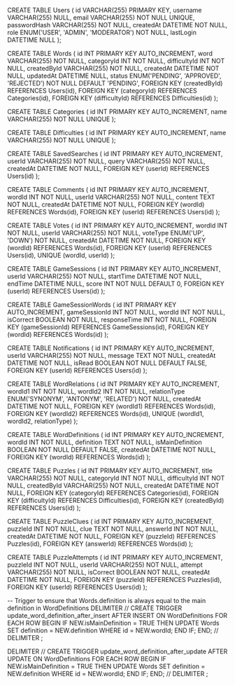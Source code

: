 CREATE TABLE Users (
    id VARCHAR(255) PRIMARY KEY,
    username VARCHAR(255) NULL,
    email VARCHAR(255) NOT NULL UNIQUE,
    passwordHash VARCHAR(255) NOT NULL,
    createdAt DATETIME NOT NULL,
    role ENUM('USER', 'ADMIN', 'MODERATOR') NOT NULL,
    lastLogin DATETIME NULL
);

CREATE TABLE Words (
    id INT PRIMARY KEY AUTO_INCREMENT,
    word VARCHAR(255) NOT NULL,
    categoryId INT NOT NULL,
    difficultyId INT NOT NULL,
    createdById VARCHAR(255) NOT NULL,
    createdAt DATETIME NOT NULL,
    updatedAt DATETIME NULL,
    status ENUM('PENDING', 'APPROVED', 'REJECTED') NOT NULL DEFAULT 'PENDING',
    FOREIGN KEY (createdById) REFERENCES Users(id),
    FOREIGN KEY (categoryId) REFERENCES Categories(id),
    FOREIGN KEY (difficultyId) REFERENCES Difficulties(id)
);

CREATE TABLE Categories (
    id INT PRIMARY KEY AUTO_INCREMENT,
    name VARCHAR(255) NOT NULL UNIQUE
);

CREATE TABLE Difficulties (
    id INT PRIMARY KEY AUTO_INCREMENT,
    name VARCHAR(255) NOT NULL UNIQUE
);

CREATE TABLE SavedSearches (
    id INT PRIMARY KEY AUTO_INCREMENT,
    userId VARCHAR(255) NOT NULL,
    query VARCHAR(255) NOT NULL,
    createdAt DATETIME NOT NULL,
    FOREIGN KEY (userId) REFERENCES Users(id)
);

CREATE TABLE Comments (
    id INT PRIMARY KEY AUTO_INCREMENT,
    wordId INT NOT NULL,
    userId VARCHAR(255) NOT NULL,
    content TEXT NOT NULL,
    createdAt DATETIME NOT NULL,
    FOREIGN KEY (wordId) REFERENCES Words(id),
    FOREIGN KEY (userId) REFERENCES Users(id)
);

CREATE TABLE Votes (
    id INT PRIMARY KEY AUTO_INCREMENT,
    wordId INT NOT NULL,
    userId VARCHAR(255) NOT NULL,
    voteType ENUM('UP', 'DOWN') NOT NULL,
    createdAt DATETIME NOT NULL,
    FOREIGN KEY (wordId) REFERENCES Words(id),
    FOREIGN KEY (userId) REFERENCES Users(id),
    UNIQUE (wordId, userId)
);

CREATE TABLE GameSessions (
    id INT PRIMARY KEY AUTO_INCREMENT,
    userId VARCHAR(255) NOT NULL,
    startTime DATETIME NOT NULL,
    endTime DATETIME NULL,
    score INT NOT NULL DEFAULT 0,
    FOREIGN KEY (userId) REFERENCES Users(id)
);

CREATE TABLE GameSessionWords (
    id INT PRIMARY KEY AUTO_INCREMENT,
    gameSessionId INT NOT NULL,
    wordId INT NOT NULL,
    isCorrect BOOLEAN NOT NULL,
    responseTime INT NOT NULL,
    FOREIGN KEY (gameSessionId) REFERENCES GameSessions(id),
    FOREIGN KEY (wordId) REFERENCES Words(id)
);

CREATE TABLE Notifications (
    id INT PRIMARY KEY AUTO_INCREMENT,
    userId VARCHAR(255) NOT NULL,
    message TEXT NOT NULL,
    createdAt DATETIME NOT NULL,
    isRead BOOLEAN NOT NULL DEFAULT FALSE,
    FOREIGN KEY (userId) REFERENCES Users(id)
);

CREATE TABLE WordRelations (
    id INT PRIMARY KEY AUTO_INCREMENT,
    wordId1 INT NOT NULL,
    wordId2 INT NOT NULL,
    relationType ENUM('SYNONYM', 'ANTONYM', 'RELATED') NOT NULL,
    createdAt DATETIME NOT NULL,
    FOREIGN KEY (wordId1) REFERENCES Words(id),
    FOREIGN KEY (wordId2) REFERENCES Words(id),
    UNIQUE (wordId1, wordId2, relationType)
);

CREATE TABLE WordDefinitions (
    id INT PRIMARY KEY AUTO_INCREMENT,
    wordId INT NOT NULL,
    definition TEXT NOT NULL,
    isMainDefinition BOOLEAN NOT NULL DEFAULT FALSE,
    createdAt DATETIME NOT NULL,
    FOREIGN KEY (wordId) REFERENCES Words(id)
);

CREATE TABLE Puzzles (
    id INT PRIMARY KEY AUTO_INCREMENT,
    title VARCHAR(255) NOT NULL,
    categoryId INT NOT NULL,
    difficultyId INT NOT NULL,
    createdById VARCHAR(255) NOT NULL,
    createdAt DATETIME NOT NULL,
    FOREIGN KEY (categoryId) REFERENCES Categories(id),
    FOREIGN KEY (difficultyId) REFERENCES Difficulties(id),
    FOREIGN KEY (createdById) REFERENCES Users(id)
);

CREATE TABLE PuzzleClues (
    id INT PRIMARY KEY AUTO_INCREMENT,
    puzzleId INT NOT NULL,
    clue TEXT NOT NULL,
    answerId INT NOT NULL,
    createdAt DATETIME NOT NULL,
    FOREIGN KEY (puzzleId) REFERENCES Puzzles(id),
    FOREIGN KEY (answerId) REFERENCES Words(id)
);

CREATE TABLE PuzzleAttempts (
    id INT PRIMARY KEY AUTO_INCREMENT,
    puzzleId INT NOT NULL,
    userId VARCHAR(255) NOT NULL,
    attempt VARCHAR(255) NOT NULL,
    isCorrect BOOLEAN NOT NULL,
    createdAt DATETIME NOT NULL,
    FOREIGN KEY (puzzleId) REFERENCES Puzzles(id),
    FOREIGN KEY (userId) REFERENCES Users(id)
);

-- Trigger to ensure that Words.definition is always equal to the main definition in WordDefinitions
DELIMITER //
CREATE TRIGGER update_word_definition_after_insert
AFTER INSERT ON WordDefinitions
FOR EACH ROW
BEGIN
    IF NEW.isMainDefinition = TRUE THEN
        UPDATE Words
        SET definition = NEW.definition
        WHERE id = NEW.wordId;
    END IF;
END;
//
DELIMITER ;

DELIMITER //
CREATE TRIGGER update_word_definition_after_update
AFTER UPDATE ON WordDefinitions
FOR EACH ROW
BEGIN
    IF NEW.isMainDefinition = TRUE THEN
        UPDATE Words
        SET definition = NEW.definition
        WHERE id = NEW.wordId;
    END IF;
END;
//
DELIMITER ;